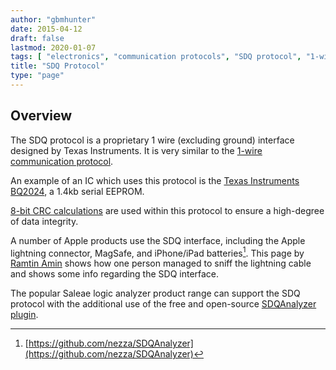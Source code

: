 ```yaml
---
author: "gbmhunter"
date: 2015-04-12
draft: false
lastmod: 2020-01-07
tags: [ "electronics", "communication protocols", "SDQ protocol", "1-wire", "Texas Instruments", "TI", "CRC", "Apple", "lightning connector" ]
title: "SDQ Protocol"
type: "page"
---
```


## Overview

The SDQ protocol is a proprietary 1 wire (excluding ground) interface designed by Texas Instruments. It is very similar to the [1-wire communication protocol](/electronics/communication-protocols/1-wire-protocol).

An example of an IC which uses this protocol is the [Texas Instruments BQ2024](http://www.ti.com/lit/ds/symlink/bq2024.pdf), a 1.4kb serial EEPROM.

[8-bit CRC calculations](https://blog.mbedded.ninja/programming/general/crcs-cyclic-redundancy-checks/) are used within this protocol to ensure a high-degree of data integrity.

A number of Apple products use the SDQ interface, including the Apple lightning connector, MagSafe, and iPhone/iPad batteries[^github-sdq-analyzer]. This page by [Ramtin Amin](http://ramtin-amin.fr/tristar.html) shows how one person managed to sniff the lightning cable and shows some info regarding the SDQ interface.

The popular Saleae logic analyzer product range can support the SDQ protocol with the additional use of the free and open-source [SDQAnalyzer plugin](https://github.com/nezza/SDQAnalyzer).

[^github-sdq-analyzer]: [https://github.com/nezza/SDQAnalyzer](https://github.com/nezza/SDQAnalyzer)
